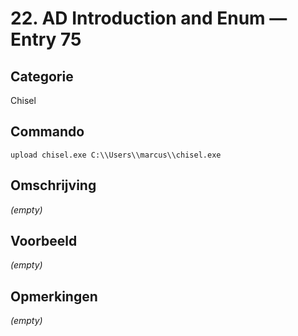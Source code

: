 # 22. AD Introduction and Enum — Entry 75

## Categorie

Chisel

## Commando

```
upload chisel.exe C:\\Users\\marcus\\chisel.exe
```

## Omschrijving

_(empty)_

## Voorbeeld

_(empty)_

## Opmerkingen

_(empty)_

